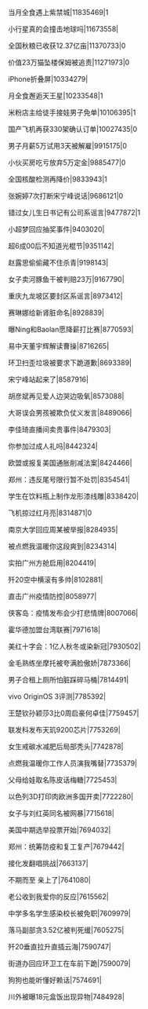 当月全食遇上紫禁城|11835469|1

小行星真的会撞击地球吗|11673558|

全国秋粮已收获12.37亿亩|11370733|0

价值23万猫坠楼保姆被追责|11271973|0

iPhone折叠屏|10334279|

月全食邂逅天王星|10233548|1

米粉店主给徒手接娃男子免单|10106395|1

国产飞机再获330架确认订单|10027435|0

男子月薪5万试用3天被解雇|9915175|0

小伙买房吃亏放弃5万定金|9885477|0

全国核酸检测再降价|9833943|1

张婉婷7次打断宋宁峰说话|9686121|0

错过女儿生日书记有公司系谣言|9477872|1

小超梦回应抽奖事件|9403020|

超6成00后不知道光棍节|9351142|

赵露思偷偷藏不住杀青|9198143|

女子卖河豚鱼干被判赔23万|9167790|

重庆九龙坡区要封区系谣言|8973412|

赛琳娜给新肾脏命名|8928839|

曝Ning和Baolan愿降薪打比赛|8770593|

易中天董宇辉解读曹操|8716265|

环卫扫歪垃圾被要求下跪道歉|8693389|

宋宁峰站起来了|8587916|

胡彦斌再见爱人边哭边吸氧|8573088|

大哥误会男孩被欺负仗义发言|8489066|

李佳琦直播间卖贵事件|8479303|

你参加过成人礼吗|8442324|

欧盟或报复美国通胀削减法案|8424466|

郑州：违反尾号限行暂不处罚|8354541|

学生在饮料瓶上制作龙形漆线雕|8338420|

飞机掠过红月亮|8314871|0

南京大学回应周某被举报|8284935|

被点燃我温暖你这段爽到|8234314|

实拍广州方舱启用|8204419|

歼20空中横滚有多帅|8102881|

直击广州疫情防控|8058977|

侠客岛：疫情发布会少打悲情牌|8007066|

霍华德加盟台湾联赛|7971618|

美红十字会：1亿人秋冬或染新冠|7930502|

金毛熟练坐摩托被夸满脸傲娇|7873366|

男子合租上厕所怕脏踩碎马桶|7814491|

vivo OriginOS 3评测|7785392|

王楚钦孙颖莎3比0周启豪何卓佳|7759457|

联发科发布天玑9200芯片|7753269|

女生戒碳水减肥后局部秃头|7742878|

点燃我温暖你工作人员演我嘴替|7735379|

父母给娃取名陈皮话梅糖|7725453|

以色列3D打印肉欧洲多国开卖|7722280|

女子与刘红英同名被网暴|7715618|

美国中期选举投票开始|7694032|

郑州：统筹防疫和复工复产|7679442|

接化发翻唱挑战|7663137|

不期而至 亲上了|7641080|

老公收到我爱你的反应|7615562|

中学多名学生感染校长被免职|7609979|

落马副部贪3.52亿被判死缓|7605275|

歼20垂直拉升直插云海|7590747|

街道办回应环卫工在车前下跪|7590079|

狗狗也能听懂好赖话|7574691|

川外被曝18元盒饭出现异物|7484928|

